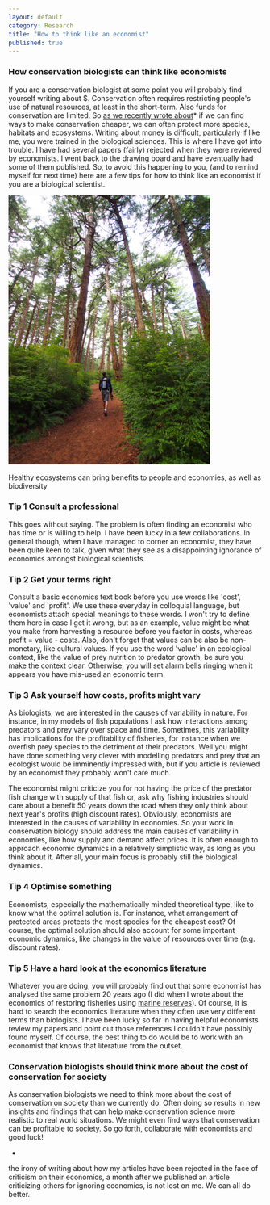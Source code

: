 ```yaml
---
layout: default
category: Research
title: "How to think like an economist"
published: true
---
```


### How conservation biologists can think like economists

If you are a conservation biologist at some point you will probably find yourself writing about $. Conservation often requires restricting people's use of natural resources, at least in the short-term. Also funds for conservation are limited. So [as we recently wrote about](http://www.seascapemodels.org/res_posts/2015/08/05/conservation-priorities.html)* if we can find ways to make conservation cheaper, we can often protect more species, habitats and ecosystems.
Writing about money is difficult, particularly if like me, you were trained in the biological sciences. This is where I have got into trouble. I have had several papers (fairly) rejected when they were reviewed by economists. I went back to the drawing board and have eventually had some of them published. So, to avoid this happening to you, (and to remind myself for next time) here are a few tips for how to think like an economist if you are a biological scientist.

<div class = "image_caption">
<img src ="/images/forest.png" alt="Banner Image" class="image_float"/>
<p>
Healthy ecosystems can bring benefits to people and economies, as well as biodiversity
</p>
</div>

### Tip 1 Consult a professional
This goes without saying. The problem is often finding an economist who has time or is willing to help. I have been lucky in a few collaborations. In general though, when I have managed to corner an economist, they have been quite keen to talk, given what they see as a disappointing ignorance of economics amongst biological scientists.

### Tip 2 Get your terms right
Consult a basic economics text book before you use words like 'cost', 'value' and 'profit'. We use these everyday in colloquial language, but economists attach special meanings to these words. I won't try to define them here in case I get it wrong, but as an example, value might be what you make from harvesting a resource before you factor in costs, whereas profit = value - costs. Also, don't forget that values can be also be non-monetary, like cultural values.
If you use the word 'value' in an ecological context, like the value of prey nutrition to predator growth, be sure you make the context clear. Otherwise, you will set alarm bells ringing when it appears you have mis-used an economic term.

### Tip 3 Ask yourself how costs, profits might vary
As biologists, we are interested in the causes of variability in nature. For instance, in my models of fish populations I ask how  interactions among predators and prey vary over space and time. Sometimes, this variability has implications for the profitability of fisheries, for instance when we overfish prey species to the detriment of their predators. Well you might have done something very clever with modelling predators and prey that an ecologist would be imminently impressed with, but if you article is reviewed by an economist they probably won't care much.

The economist might criticize you for not having the price of the predator fish change with supply of that fish or, ask why fishing industries should care about a benefit 50 years down the road when they only think about next year's profits (high discount rates).
Obviously, economists are interested in the causes of variability in economies. So your work in conservation biology should address the main causes of variability in economies, like how supply and demand affect prices. It is often enough to approach economic dynamics in a relatively simplistic way, as long as you think about it. After all, your main focus is probably still the biological dynamics.

### Tip 4 Optimise something
Economists, especially the mathematically minded theoretical type, like to know what the optimal solution is. For instance, what arrangement of protected areas protects the most species for the cheapest cost? Of course, the optimal solution should also account for some important economic dynamics, like changes in the value of resources over time (e.g. discount rates).

### Tip 5 Have a hard look at the economics literature
Whatever you are doing, you will probably find out that some economist has analysed the same problem 20 years ago (I did when I wrote about the economics of restoring fisheries using [marine reserves](http://www.seascapemodels.org/res_posts/2015/06/07/marine_reserves.html)). Of course, it is hard to search the economics literature when they often use very different terms than biologists. I have been lucky so far in having helpful economists review my papers and point out those references I couldn't have possibly found myself. Of course, the best thing to do would be to work with an economist that knows that literature from the outset.


### Conservation biologists should think more about the cost of conservation for society
As conservation biologists we need to think more about the cost of conservation on society than we currently do. Often doing so results in new insights and findings that can help make conservation science more realistic to real world situations. We might even find ways that conservation can be profitable to society. So go forth, collaborate with economists and good luck!


 *
 the irony of writing about how my articles have been rejected in the face of criticism on their economics, a month after we published an article criticizing others for ignoring economics, is not lost on me. We can all do better.
